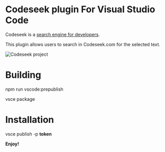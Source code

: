 # Codeseek plugin For Visual Studio Code

Codeseek is a [search engine for developers](https://codeseek.com/).

This plugin allows users to search in Codeseek.com for the selected text.

![Codeseek project](https://codeseek.com/codeseek.png "Codeseek logo")

# Building

npm run vscode:prepublish

vsce package

# Installation

vsce publish -p **token**

**Enjoy!**
